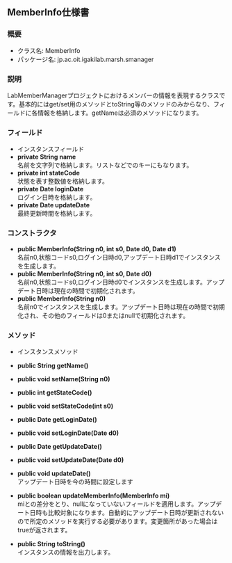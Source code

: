 ## MemberInfo仕様書

### 概要

- クラス名: MemberInfo
- パッケージ名: jp.ac.oit.igakilab.marsh.smanager


### 説明

LabMemberManagerプロジェクトにおけるメンバーの情報を表現するクラスです。基本的にはget/set用のメソッドとtoString等のメソッドのみからなり、フィールドに各情報を格納します。getNameは必須のメソッドになります。


### フィールド

- インスタンスフィールド
 - **private String name**  
   名前を文字列で格納します。リストなどでのキーにもなります。
 - **private int stateCode**  
   状態を表す整数値を格納します。
 - **private Date loginDate**  
   ログイン日時を格納します。
 - **private Date updateDate**  
   最終更新時間を格納します。


### コンストラクタ

- **public MemberInfo(String n0, int s0, Date d0, Date d1)**  
名前n0,状態コードs0,ログイン日時d0,アップデート日時d1でインスタンスを生成します。
- **public MemberInfo(String n0, int s0, Date d0)**  
名前n0,状態コードs0,ログイン日時d0でインスタンスを生成します。アップデート日時は現在の時間で初期化されます。
- **public MemberInfo(String n0)**  
名前n0でインスタンスを生成します。アップデート日時は現在の時間で初期化され、その他のフィールドは0またはnullで初期化されます。

### メソッド
- インスタンスメソッド
 - **public String getName()**
 - **public void setName(String n0)**
 - **public int getStateCode()**
 - **public void setStateCode(int s0)**
 - **public Date getLoginDate()**
 - **public void setLoginDate(Date d0)**
 - **public Date getUpdateDate()**
 - **public void setUpdateDate(Date d0)**

 - **public void updateDate()**  
   アップデート日時を今の時間に設定します
 - **public boolean updateMemberInfo(MemberInfo mi)**  
   miとの差分をとり、nullになっていないフィールドを適用します。アップデート日時も比較対象になります。自動的にアップデート日時が更新されないので所定のメソッドを実行する必要があります。変更箇所があった場合はtrueが返されます。
 - **public String toString()**  
   インスタンスの情報を出力します。

